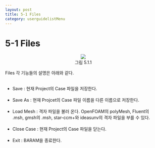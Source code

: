 ```yaml
---
layout: post
title: 5-1 Files
category: userguidelistMenu
---
```


# 5-1 Files

<p align='center'>
    <img src="https://github.com/nextfoam/baram-pages/raw/main/screenshots/userguide/5.1.1.png"><br>
    그림 5.1.1
</p>

Files 각 기능들의 설명은 아래와 같다. <br><br>

* Save : 현재 Project의 Case 파일을 저장한다.<br><br>
* Save As : 현재 Projcet의 Case 파일 이름을 다른 이름으로 저장한다.<br><br>
* Load Mesh : 격자 파일을 불러 온다. OpenFOAM의 polyMesh, Fluent의 .msh, gmsh의 .msh, star-ccm+와 ideasunv의 격자 파일을 부를 수 있다.<br><br>
* Close Case : 현재 Project의 Case 파일을 닫는다.<br><br>
* Exit : BARAM을 종료한다.